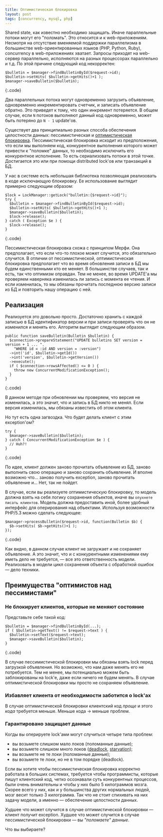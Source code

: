 ```yaml
---
title: Оптимистическая блокировка
layout: post
tags: [concurrency, mysql, php]
---
```

Shared state, как известно необходимо защищать. Иначе параллельные потоки могут его "поломать". Это относится и к web-приложениям. Несмотря на отсутствие вменяемой поддержки параллелизма в большинстве web-ориентированных языков (PHP, Python, Ruby), concurrency в web-приложениях хватает. Запросы приходят на web-сервер параллельно, исполняются на разных процессорах параллельно и т.д. По этой причине следующий код некорректен:

	$bulletin = $manager->findBulletinById($request->id);
	$bulletin->setHits( $bulletin->getHits()+1 );
	$manager->saveBulletin($bulletin);
{:.code}

Два параллельных потока могут одновременно загрузить объявление, одновременно инкрементировать счетчик, и записать объявление обратно. Это приведет к тому, что один инкремент потеряется. В общем случае, если `N` потоков выполняют данный код одновременно, может быть потеряно до `N - 1` update'ов.

Существует два принципиально разных способа обеспечения целостности данных: пессимистическая и [оптимистическая блокировка][ref-optimistic-locking]. Пессимистическая блокировка исходит из предположения, что если мы выполняем код, конкурентное выполнения которого может привести к "поломке" данных, то необходимо исключить его конкурентное исполнение. То есть сериализовать потоки в этой точке. Достигается это или при помощи distributed lock'ов или транзакций в БД.

У нас в системе есть небольшая библиотека позволяющая реализовать в коде исключающую блокировку. Ее использование выглядит примерно следующим образом:

	$lock = LockManager::getLock("bulletin:{$request->id}");
	try {
	  $bulletin = $manager->findBulletinById($request->id);
	  $bulletin->setHits( $bulletin->getHits()+1 );
	  $manager->saveBulletin($bulletin);
	  $lock->release();
	} catch ( Exception $e ) {
	  $lock->release();
	}
{:.code}

Пессимистическая блокировка схожа с принципом Мерфи. Она предполагает, что если что-то плохое может случится, это обязательно случится. В отличии от пессимистической, оптимистическая блокировка предполагает что во время обновления записи в БД мы будем единственными кто ее меняет. В большинстве случаев, так и есть, так что оптимизм оправдан. Тем не менее, во время UPDATE'а мы проверяем наверняка изменилась ли запись с момента ее чтения. И если изменилась, то мы обязаны прочитать последнюю версию записи из БД и повторить нашу операцию с ней.

Реализация
----------
Реализуется это довольно просто. Достаточно хранить с каждой записью в БД идентификатор версии и при записи проверять что он не изменился и менять его. Алгоритм выглядит следующим образом.

	public function saveBulletin(Bulletin $bulletin) {
	  $connection->prepareStatement("UPDATE bulletins SET version = version + 1 ... ".
	    "WHERE id = :id AND version = :version")
	  ->int('id', $bulletin->getId())
	  ->int('version', $bulletin->getVersion())
	  ->execute();
	  if ( $connection->rowsAffected() <= 0 ) {
	    throw new ConcurrentModificationException();
	  }
	}
{:.code}

В данном методе при обновлении мы проверяем, что версия не изменилась, а это значит, что и запись в БД никто не менял. Если версия изменилась, мы обязаны известить об этом клиента.

Но тут есть одна загвоздка. Что будет делать клиент с этим exception'ом?

	try {
	  $manager->saveBulletin($bulletin);
	} catch ( ConcurrentModificationException $e ) {
	  // Huh?!
	}
{:.code}

По идее, клиент должен заново прочитать объявление из БД, заново выполнить свою операцию и заново сохранить объявление. И вполне возможно что... заново получить exception, заново прочитать объявление и... Нет, так не пойдет.

В случае, если вы реализуете оптимистическую блокировку, то модель должна взять на себя логику сохранения объектов, иначе вы `опухнете писать клиентов`. Модель должна предоставить иной, более удобный интерфейс для оперирования над объектами. Используя возможности PHP/5.3 можно сделать следующее:

	$manager->processBulletin($request->id, function(Bulletin $b) {
	  $b->setHits( $b->getHits()+1 );
	});
{:.code}

Как видно, в данном случае клиент не загружает и не сохраняет объявление. А это значит, что и с конкурентными изменениями ему иметь дело не требуется, — все это ответственность модели. Реализовать в модели цикл сохранения объекта с обработкой ошибок — дело техники.

## Преимущества "оптимистов над пессимистами"

### Не блокирует клиентов, которые не меняют состояние

Представьте себе такой код:

	$bulletin = $manager->findBulletinById(...);
	if ( $bulletin->getText() != $request->text ) {
	  $bulletin->setText($request->text);
	  $manager->saveBulletin($bulletin);
	}
{:.code}

В случае пессимистической блокировки мы обязаны взять lock перед загрузкой объявления. Но возможно, что нам даже менять его не потребуется. Тем не менее, мы потенциально можем быть заблокированы на lock'е, даже если ничего не будем менять. В случае оптимистической блокировки мы просто не сохраняем объявление.

### Избавляет клиента от необходимости заботится о lock'ах

В случае оптимистической блокировки клиентский код _проще_ и этого _кода_ требуется меньше. Меньше кода → меньше проблем.

### Гарантировано защищает данные

Когды вы оперируете lock'ами могут случиться четыре типа проблем:

* вы возьмете слишком мало локов (поломанные данные);
* вы возьмете слишком много локов ([deadlock][ref-deadlock], [starvation][ref-starvation]);
* вы возьмете не те локи (поломанные данные);
* вы возьмете те локи, но не в том порядке (deadlock).

Если вы хотите чтобы пессимистическая блокировка корректно работала в больших системах, требуется чтобы программисты, которые пишут клиентский код, четко осознавали суть конкурентных процессов, были очень внимательны и чтобы у них было 5 килограммов мозга. Скорее всего у них, как и у большинства других нормальных людей, мозг весит только 3 килограмма. Так что не стоит спихивать на них задачу модели, а именно — обеспечение целостности данных.

Худшее что может случится в случае оптимистической блокировки — клиент получит exception. Худшее что может случится в случае пессимистической блокировки — вы *"поломаете" данные*.

Что вы выбираете?

[ref-optimistic-locking]: http://en.wikipedia.org/wiki/Optimistic_concurrency_control
[ref-deadlock]: http://en.wikipedia.org/wiki/Deadlock
[ref-starvation]: http://en.wikipedia.org/wiki/Resource_starvation